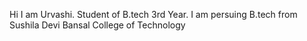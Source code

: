 Hi I am Urvashi.
Student of B.tech 3rd Year.
I am persuing B.tech from Sushila Devi Bansal College of Technology